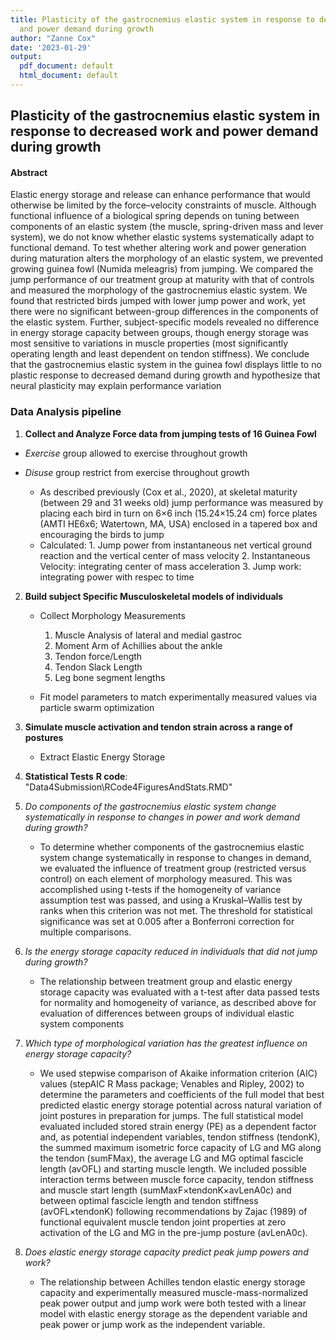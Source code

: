 ```yaml
---
title: Plasticity of the gastrocnemius elastic system in response to decreased work
  and power demand during growth
author: "Zanne Cox"
date: '2023-01-29'
output:
  pdf_document: default
  html_document: default
---
```

## Plasticity of the gastrocnemius elastic system in response to decreased work and power demand during growth



####  Abstract

Elastic energy storage and release can enhance performance
that would otherwise be limited by the force–velocity constraints of
muscle. Although functional influence of a biological spring depends
on tuning between components of an elastic system (the muscle,
spring-driven mass and lever system), we do not know whether elastic
systems systematically adapt to functional demand. To test whether
altering work and power generation during maturation alters the
morphology of an elastic system, we prevented growing guinea
fowl (Numida meleagris) from jumping. We compared the jump
performance of our treatment group at maturity with that of controls
and measured the morphology of the gastrocnemius elastic system.
We found that restricted birds jumped with lower jump power and
work, yet there were no significant between-group differences in the
components of the elastic system. Further, subject-specific models
revealed no difference in energy storage capacity between groups,
though energy storage was most sensitive to variations in muscle
properties (most significantly operating length and least dependent
on tendon stiffness). We conclude that the gastrocnemius elastic
system in the guinea fowl displays little to no plastic response to
decreased demand during growth and hypothesize that neural
plasticity may explain performance variation


###  Data Analysis pipeline

1. **Collect and Analyze Force data from jumping tests of 16 Guinea Fowl**
+ *Exercise* group allowed to exercise throughout growth
+ *Disuse* group restrict from exercise throughout growth

    + As described previously (Cox et al., 2020), at skeletal maturity
(between 29 and 31 weeks old) jump performance was measured by
placing each bird in turn on 6×6 inch (15.24×15.24 cm) force plates
(AMTI HE6x6; Watertown, MA, USA) enclosed in a tapered box
and encouraging the birds to jump
    +  Calculated:
      1. Jump power from instantaneous net vertical ground reaction and the vertical center of mass velocity
      2. Instantaneous Velocity: integrating center of mass acceleration
      3. Jump work: integrating power with respec to time

2. **Build subject Specific Musculoskeletal models of individuals**
    + Collect Morphology Measurements
    
        1. Muscle Analysis of lateral and medial gastroc
        2. Moment Arm of Achillies about the ankle
        3. Tendon force/Length 
        4. Tendon Slack Length
        5. Leg bone segment lengths
        
    + Fit model parameters to match experimentally measured values via particle swarm optimization

3. **Simulate muscle activation and tendon strain across a range of postures**
    + Extract Elastic Energy Storage
  
4. **Statistical Tests**
**R code**: "Data4Submission\RCode4FiguresAndStats.RMD"
1. *Do components of the gastrocnemius elastic system change systematically in response to changes in power and work demand during growth?*

    + To determine whether components of the gastrocnemius elastic
system change systematically in response to changes in demand,
we evaluated the influence of treatment group (restricted versus
control) on each element of morphology measured. This was
accomplished using t-tests if the homogeneity of variance
assumption test was passed, and using a Kruskal–Wallis test by
ranks when this criterion was not met. The threshold for statistical
significance was set at 0.005 after a Bonferroni correction for
multiple comparisons.

2.  *Is the energy storage capacity reduced in individuals that
did not jump during growth?*

    + The relationship between treatment group and elastic energy storage capacity was evaluated with a t-test after data passed tests for normality and homogeneity of variance, as described above for evaluation of
differences between groups of individual elastic system components


3.  *Which type of morphological variation has the greatest
influence on energy storage capacity?*

    + We used stepwise comparison of Akaike information criterion
(AIC) values (stepAIC R Mass package; Venables and Ripley, 2002) to determine the parameters and coefficients of the full model that best predicted elastic energy storage potential across natural variation of joint postures in preparation for jumps. The full statistical model evaluated included stored strain energy (PE) as a dependent factor and, as potential independent variables, tendon stiffness (tendonK), the summed maximum isometric force capacity of LG and MG along the tendon (sumFMax), the average LG and MG optimal fascicle length (avOFL) and starting muscle length.  We included possible interaction terms between muscle force capacity, tendon stiffness and muscle start length (sumMaxF×tendonK×avLenA0c) and between optimal fascicle length and tendon stiffness (avOFL×tendonK) following recommendations by Zajac (1989) of functional equivalent muscle tendon joint properties at zero activation of the LG and MG in the pre-jump posture (avLenA0c). 

4.  *Does elastic energy storage capacity predict peak jump
powers and work?*
    + The relationship between Achilles tendon elastic energy storage
capacity and experimentally measured muscle-mass-normalized peak power output and jump work were both tested with a linear model with elastic energy storage as the dependent variable and peak power or jump work as the independent variable.






